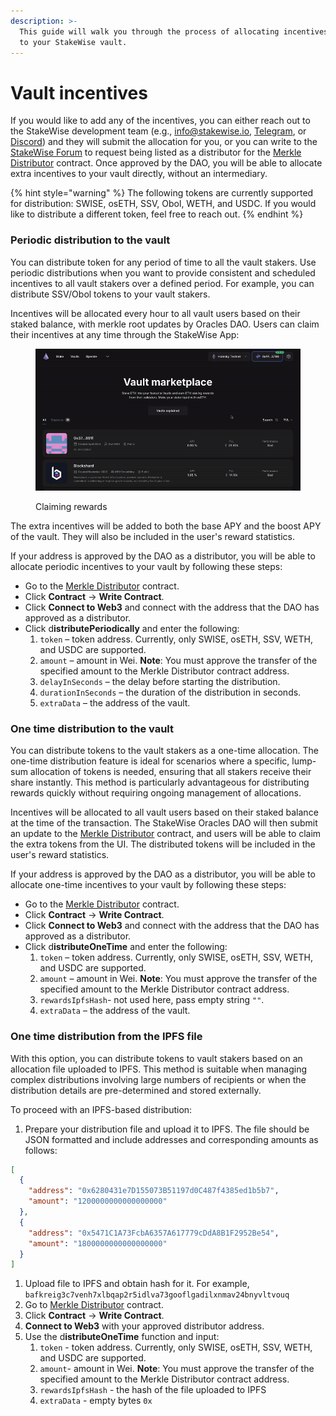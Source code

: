 ```yaml
---
description: >-
  This guide will walk you through the process of allocating incentives directly
  to your StakeWise vault.
---
```


# Vault incentives

If you would like to add any of the incentives, you can either reach out to the StakeWise development team (e.g., [info@stakewise.io](mailto:info@stakewise.io), [Telegram](https://t.me/stakewise_io), or [Discord](https://discord.gg/2BSdr2g)) and they will submit the allocation for you, or you can write to the [StakeWise Forum](https://forum.stakewise.io/) to request being listed as a distributor for the [Merkle Distributor](https://etherscan.io/address/0xa9dc250df4ee9273d09cfa455da41fb1cac78d34) contract. Once approved by the DAO, you will be able to allocate extra incentives to your vault directly, without an intermediary.

{% hint style="warning" %}
The following tokens are currently supported for distribution: SWISE, osETH, SSV, Obol, WETH, and USDC. If you would like to distribute a different token, feel free to reach out.&#x20;
{% endhint %}

### Periodic distribution to the vault

You can distribute token for any period of time to all the vault stakers. Use periodic distributions when you want to provide consistent and scheduled incentives to all vault stakers over a defined period. For example, you can distribute SSV/Obol tokens to your vault stakers.

Incentives will be allocated every hour to all vault users based on their staked balance, with merkle root    updates by Oracles DAO. Users can claim their incentives at any time through the StakeWise App:

<figure><img src="../.gitbook/assets/ScreenRecording2025-02-26at01.25.31-ezgif.com-video-to-gif-converter.gif" alt=""><figcaption><p>Claiming rewards</p></figcaption></figure>

The extra incentives will be added to both the base APY and the boost APY of the vault. They will also be included in the user's reward statistics.

If your address is approved by the DAO as a distributor, you will be able to allocate periodic incentives to your vault by following these steps:

* Go to the [Merkle Distributor](https://etherscan.io/address/0xa9dc250df4ee9273d09cfa455da41fb1cac78d34) contract.
* Click **Contract** → **Write Contract**.
* Click **Connect to Web3** and connect with the address that the DAO has approved as a distributor.
* Click d**istributePeriodically** and enter the following:
  1. `token` – token address. Currently, only SWISE, osETH, SSV, WETH, and USDC are supported.
  2. `amount` – amount in Wei. **Note**: You must approve the transfer of the specified amount to the Merkle Distributor contract address.
  3. `delayInSeconds` – the delay before starting the distribution.
  4. `durationInSeconds` – the duration of the distribution in seconds.
  5. `extraData` – the address of the vault.

### One time distribution to the vault

You can distribute tokens to the vault stakers as a one-time allocation. The one-time distribution feature is ideal for scenarios where a specific, lump-sum allocation of tokens is needed, ensuring that all stakers receive their share instantly. This method is particularly advantageous for distributing rewards quickly without requiring ongoing management of allocations.

Incentives will be allocated to all vault users based on their staked balance at the time of the transaction. The StakeWise Oracles DAO will then submit an update to the [Merkle Distributor](https://etherscan.io/address/0xa9dc250df4ee9273d09cfa455da41fb1cac78d34) contract, and users will be able to claim the extra tokens from the UI. The distributed tokens will be included in the user's reward statistics.

If your address is approved by the DAO as a distributor, you will be able to allocate one-time incentives to your vault by following these steps:

* Go to the [Merkle Distributor](https://etherscan.io/address/0xa9dc250df4ee9273d09cfa455da41fb1cac78d34) contract.
* Click **Contract** → **Write Contract**.
* Click **Connect to Web3** and connect with the address that the DAO has approved as a distributor.
* Click d**istributeOneTime** and enter the following:
  1. `token` – token address. Currently, only SWISE, osETH, SSV, WETH, and USDC are supported.
  2. `amount` – amount in Wei. **Note**: You must approve the transfer of the specified amount to the Merkle Distributor contract address.
  3. `rewardsIpfsHash`- not used here, pass empty string `""`.
  4. `extraData` – the address of the vault.

### One time distribution from the IPFS file

With this option, you can distribute tokens to vault stakers based on an allocation file uploaded to IPFS. This method is suitable when managing complex distributions involving large numbers of recipients or when the distribution details are pre-determined and stored externally.

To proceed with an IPFS-based distribution:

1. Prepare your distribution file and upload it to IPFS. The file should be JSON formatted and include addresses and corresponding amounts as follows:

```json
[
  {
    "address": "0x6280431e7D155073B51197d0C487f4385ed1b5b7",
    "amount": "1200000000000000000"
  },
  {
    "address": "0x5471C1A73FcbA6357A617779cDdA8B1F2952Be54",
    "amount": "1800000000000000000"
  }
]
```

1. Upload file to IPFS and obtain hash for it. For example, `bafkreig3c7venh7xlbqap2r5idlva73gooflgadilxnmav24bnyvltvouq`
2. Go to [Merkle Distributor](https://etherscan.io/address/0xa9dc250df4ee9273d09cfa455da41fb1cac78d34) contract.
3. Click **Contract** → **Write Contract**.
4. **Connect to Web3** with your approved distributor address.
5. Use the d**istributeOneTime** function and input:
   1. `token` - token address. Currently, only SWISE, osETH, SSV, WETH, and USDC are supported.
   2. `amount`- amount in Wei. **Note**: You must approve the transfer of the specified amount to the Merkle Distributor contract address.
   3. `rewardsIpfsHash` - the hash of the file uploaded to IPFS
   4. `extraData` - empty bytes `0x`
